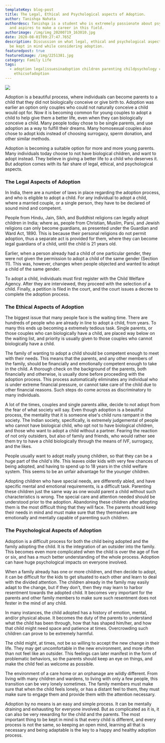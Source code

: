 ```yaml
---
templateKey: blog-post
title: The Legal, Ethical and Psychological aspects of Adoption.
author: Tanishqa Nahata
authordesc: Tanishqa is a student who is extremely passionate about psychology
  and aspires to make a career in this field.
authorimage: /img/img_20200719_163010.jpg
date: 2020-08-01T09:27:47.765Z
description: Discussion on what legal, ethical and psychological aspects should
  be kept in mind while considering adoption.
featuredpost: true
featuredimage: /img/2251381.jpg
category: Family Life
tags:
  - adoption legalissuesinadoption children parenting childpsychology childcare
    ethicsofadoption
---
```

![](/img/16149.jpg)

Adoption is a beautiful process, where individuals can become parents to a child that they did not biologically conceive or give birth to. Adoption was earlier an option only couples who could not naturally conceive a child would opt for. Now it is becoming common for young couples to adopt a child to help give them a better life, even when they can biologically conceive a child. Many people today chose to be single parents, and use adoption as a way to fulfill their dreams. Many homosexual couples also chose to adopt kids instead of choosing surrogacy, sperm donation, and other similar methods. 

Adoption is becoming a suitable option for more and more young parents. Many individuals today choose to not have biological children, and want to adopt instead. They believe in giving a better life to a child who deserves it. But adoption comes with its fair share of legal, ethical, and psychological aspects.

### The Legal Aspects of Adoption

In India, there are a number of laws in place regarding the adoption process, and who is eligible to adopt a child. For any individual to adopt a child, where a married couple, or a single person, they have to be declared of sound mind and competent. 

People from Hindu, Jain, Sikh, and Buddhist religions can legally adopt children in India; where as, people from Christian, Muslim, Parsi, and Jewish religions can only become guardians, as presented under the Guardian and Ward Act, 1890. This is because their personal religions do not permit adoption, thus a separate act is provided for them, where they can become legal guardians of a child, until the child is 21 years old. 

Earlier, when a person already had a child of one particular gender, they were not given the permission to adopt a child of the same gender (Section 11). This was, however, changes when people objected and wanted to adopt a child of the same gender. 

To adopt a child, individuals must first register with the Child Welfare Agency. After they are interviewed, they proceed with the selection of a child. Finally, a petition is filed in the court, and the court issues a decree to complete the adoption process. 

### The Ethical Aspects of Adoption

The biggest issue that many people face is the waiting time. There are hundreds of people who are already in line to adopt a child, from years. To many this ends up becoming a extremely tedious task. Single parents, or those couples who can biologically have a child, are placed way below on the waiting list, and priority is usually given to those couples who cannot biologically have a child. 

The family of wanting to adopt a child should be competent enough to meet with their needs. This means that the parents, and any other members of the family, should be financially and emotionally competent enough to take in the child. A thorough check on the background of the parents, both financially and otherwise, is usually done before proceeding with the adoption process. This process automatically eliminates any individual who is under extreme financial pressure, or cannot take care of the child due to other financial reasons. Such steps do come across as discriminatory to many individuals. 

A lot of the times, couples and single parents alike, decide to not adopt from the fear of what society will say. Even though adoption is a beautiful process, the mentality that it is someone else's child runs rampant in the society. The Indian society, specifically, is extremely judgemental of people who cannot have biological child, who opt not to have biological children, and those who want to adopt a child without a partner. Fearing the reaction of not only outsiders, but also of family and friends, who would rather see them try to have a child biologically through the means of IVF, surrogacy, and the likes. 

People usually want to adopt really young children, so that they can be a huge part of the child's life. This leaves older kids with very few chances of being adopted, and having to spend up to 18 years in the child welfare system. This seems to be an unfair advantage for the younger children.

Adopting children who have special needs, are differently abled, and have specific mental and emotional requirements, is a difficult task. Parenting these children just the same way as one would parent a child without such characteristics is wrong. The special care and attention needed should be understood prior to the adoption. Abandoning these children after adopting them is the most difficult thing that they will face. The parents should keep their needs in mind and must make sure that they themselves are emotionally and mentally capable of parenting such children.

### The Psychological Aspects of Adoption

Adoption is a difficult process for both the child being adopted and the family adopting the child. It is the integration of an outsider into the family. This becomes even more complicated when the child is over the age of five or six, and has a much better understanding of the whole process. Adoption can have huge psychological impacts on everyone involved. 

When a family already has one or more children, and then decide to adopt, it can be difficult for the kids to get situated to each other and learn to deal with the divided attention. The children already in the family may easily adapt to the change, but if they don't, then they may learn to harbor resentment towards the adopted child. It becomes very important for the parents and other family members to make sure such resentment does not fester in the mind of any child. 

In many instances, the child adopted has a history of emotion, mental, and/or physical abuse. It becomes the duty of the parents to understand what the child has been through, how that has shaped him/her, and how that child might need space and patience at times. Overcrowding such children can prove to be extremely harmful.

The child might, at times, not be so willing to accept the new change in their life. They may get uncomfortable in the new environment, and more often than not feel like an outsider. This feelings can later manifest in the form of problematic behaviors, so the parents should keep an eye on things, and make the child feel as welcome as possible. 

The environment of a care home or an orphanage are wildly different. From living with many children and wardens, to living with only a few people, this transition can be very lonely sometimes. The family members must make sure that when the child feels lonely, or has a distant feel to them, they must make sure to engage them and provide them with the attention necessary.



Adoption by no means is an easy and simple process. It can be mentally draining and exhausting for everyone involved. But as complicated as it is, it can also be very rewarding for the child and the parents. The most important thing to be kept in mind is that every child is different, and every process is not the same, so keeping an open mind, learning all that is necessary and being adaptable is the key to a happy and healthy adoption process.